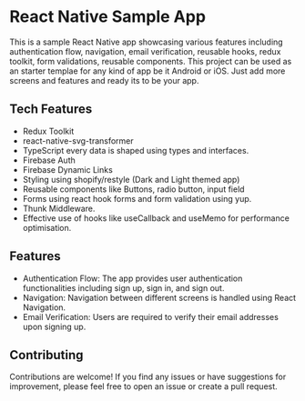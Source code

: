 # React Native Sample App      
This is a sample React Native app showcasing various features including authentication flow, navigation, email verification, reusable hooks, redux toolkit, form validations, reusable components. This project can be used as an starter templae for any kind of app be it Android or iOS. Just add more screens and features and ready its to be your app.

## Tech Features
- Redux Toolkit
- react-native-svg-transformer
- TypeScript every data is shaped using types and interfaces.
- Firebase Auth
- Firebase Dynamic Links
- Styling using shopify/restyle (Dark and Light themed app)
- Reusable components like Buttons, radio button, input field
- Forms using react hook forms and form validation using yup.
- Thunk Middleware.
- Effective use of hooks like useCallback and useMemo for performance optimisation.
## Features
* Authentication Flow: The app provides user authentication functionalities including sign up, sign in, and sign out.
* Navigation: Navigation between different screens is handled using React Navigation.
* Email Verification: Users are required to verify their email addresses upon signing up.

## Contributing
Contributions are welcome! If you find any issues or have suggestions for improvement, please feel free to open an issue or create a pull request.
